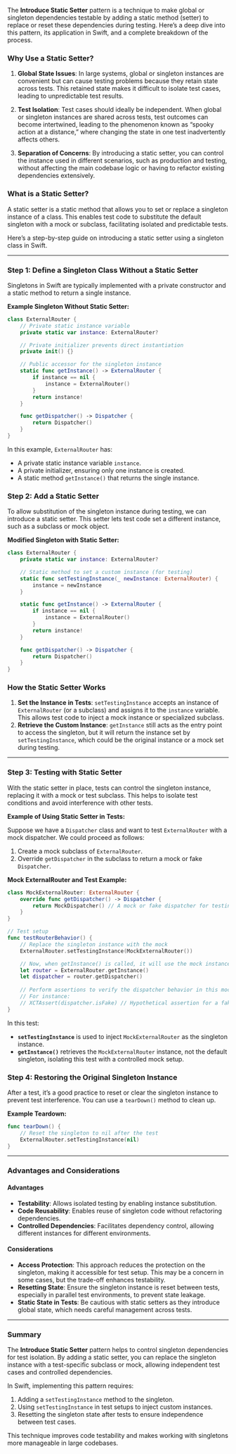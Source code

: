 The **Introduce Static Setter** pattern is a technique to make global or singleton dependencies testable by adding a static method (setter) to replace or reset these dependencies during testing. Here’s a deep dive into this pattern, its application in Swift, and a complete breakdown of the process.

### Why Use a Static Setter?

1. **Global State Issues**: In large systems, global or singleton instances are convenient but can cause testing problems because they retain state across tests. This retained state makes it difficult to isolate test cases, leading to unpredictable test results.
  
2. **Test Isolation**: Test cases should ideally be independent. When global or singleton instances are shared across tests, test outcomes can become intertwined, leading to the phenomenon known as “spooky action at a distance,” where changing the state in one test inadvertently affects others.

3. **Separation of Concerns**: By introducing a static setter, you can control the instance used in different scenarios, such as production and testing, without affecting the main codebase logic or having to refactor existing dependencies extensively.

### What is a Static Setter?

A static setter is a static method that allows you to set or replace a singleton instance of a class. This enables test code to substitute the default singleton with a mock or subclass, facilitating isolated and predictable tests.

Here’s a step-by-step guide on introducing a static setter using a singleton class in Swift.

---

### Step 1: Define a Singleton Class Without a Static Setter

Singletons in Swift are typically implemented with a private constructor and a static method to return a single instance. 

**Example Singleton Without Static Setter:**

```swift
class ExternalRouter {
    // Private static instance variable
    private static var instance: ExternalRouter?

    // Private initializer prevents direct instantiation
    private init() {}

    // Public accessor for the singleton instance
    static func getInstance() -> ExternalRouter {
        if instance == nil {
            instance = ExternalRouter()
        }
        return instance!
    }

    func getDispatcher() -> Dispatcher {
        return Dispatcher()
    }
}
```

In this example, `ExternalRouter` has:
- A private static instance variable `instance`.
- A private initializer, ensuring only one instance is created.
- A static method `getInstance()` that returns the single instance.

### Step 2: Add a Static Setter

To allow substitution of the singleton instance during testing, we can introduce a static setter. This setter lets test code set a different instance, such as a subclass or mock object.

**Modified Singleton with Static Setter:**

```swift
class ExternalRouter {
    private static var instance: ExternalRouter?

    // Static method to set a custom instance (for testing)
    static func setTestingInstance(_ newInstance: ExternalRouter) {
        instance = newInstance
    }

    static func getInstance() -> ExternalRouter {
        if instance == nil {
            instance = ExternalRouter()
        }
        return instance!
    }

    func getDispatcher() -> Dispatcher {
        return Dispatcher()
    }
}
```

### How the Static Setter Works

1. **Set the Instance in Tests**: `setTestingInstance` accepts an instance of `ExternalRouter` (or a subclass) and assigns it to the `instance` variable. This allows test code to inject a mock instance or specialized subclass.
2. **Retrieve the Custom Instance**: `getInstance` still acts as the entry point to access the singleton, but it will return the instance set by `setTestingInstance`, which could be the original instance or a mock set during testing.

---

### Step 3: Testing with Static Setter

With the static setter in place, tests can control the singleton instance, replacing it with a mock or test subclass. This helps to isolate test conditions and avoid interference with other tests.

**Example of Using Static Setter in Tests:**

Suppose we have a `Dispatcher` class and want to test `ExternalRouter` with a mock dispatcher. We could proceed as follows:

1. Create a mock subclass of `ExternalRouter`.
2. Override `getDispatcher` in the subclass to return a mock or fake `Dispatcher`.

**Mock ExternalRouter and Test Example:**

```swift
class MockExternalRouter: ExternalRouter {
    override func getDispatcher() -> Dispatcher {
        return MockDispatcher() // A mock or fake dispatcher for testing
    }
}

// Test setup
func testRouterBehavior() {
    // Replace the singleton instance with the mock
    ExternalRouter.setTestingInstance(MockExternalRouter())

    // Now, when getInstance() is called, it will use the mock instance
    let router = ExternalRouter.getInstance()
    let dispatcher = router.getDispatcher()
    
    // Perform assertions to verify the dispatcher behavior in this mock setup
    // For instance:
    // XCTAssert(dispatcher.isFake) // Hypothetical assertion for a fake dispatcher
}
```

In this test:
- **`setTestingInstance`** is used to inject `MockExternalRouter` as the singleton instance.
- **`getInstance()`** retrieves the `MockExternalRouter` instance, not the default singleton, isolating this test with a controlled mock setup.

### Step 4: Restoring the Original Singleton Instance

After a test, it’s a good practice to reset or clear the singleton instance to prevent test interference. You can use a `tearDown()` method to clean up.

**Example Teardown:**

```swift
func tearDown() {
    // Reset the singleton to nil after the test
    ExternalRouter.setTestingInstance(nil)
}
```

---

### Advantages and Considerations

#### **Advantages**
- **Testability**: Allows isolated testing by enabling instance substitution.
- **Code Reusability**: Enables reuse of singleton code without refactoring dependencies.
- **Controlled Dependencies**: Facilitates dependency control, allowing different instances for different environments.

#### **Considerations**
- **Access Protection**: This approach reduces the protection on the singleton, making it accessible for test setup. This may be a concern in some cases, but the trade-off enhances testability.
- **Resetting State**: Ensure the singleton instance is reset between tests, especially in parallel test environments, to prevent state leakage.
- **Static State in Tests**: Be cautious with static setters as they introduce global state, which needs careful management across tests.

---

### Summary

The **Introduce Static Setter** pattern helps to control singleton dependencies for test isolation. By adding a static setter, you can replace the singleton instance with a test-specific subclass or mock, allowing independent test cases and controlled dependencies.

In Swift, implementing this pattern requires:
1. Adding a `setTestingInstance` method to the singleton.
2. Using `setTestingInstance` in test setups to inject custom instances.
3. Resetting the singleton state after tests to ensure independence between test cases.

This technique improves code testability and makes working with singletons more manageable in large codebases.
